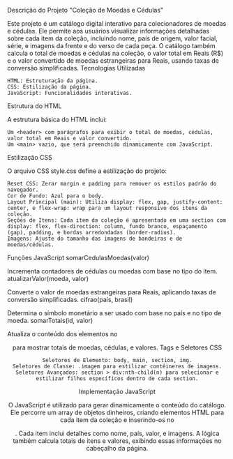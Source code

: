 Descrição do Projeto "Coleção de Moedas e Cédulas"

Este projeto é um catálogo digital interativo para colecionadores de moedas e cédulas. Ele permite aos usuários visualizar informações detalhadas sobre cada item da coleção, incluindo nome, país de origem, valor facial, série, e imagens da frente e do verso de cada peça. O catálogo também calcula o total de moedas e cédulas na coleção, o valor total em Reais (R$) e o valor convertido de moedas estrangeiras para Reais, usando taxas de conversão simplificadas.
Tecnologias Utilizadas

    HTML: Estruturação da página.
    CSS: Estilização da página.
    JavaScript: Funcionalidades interativas.

Estrutura do HTML

A estrutura básica do HTML inclui:

    Um <header> com parágrafos para exibir o total de moedas, cédulas, valor total em Reais e valor convertido.
    Um <main> vazio, que será preenchido dinamicamente com JavaScript.

Estilização CSS

O arquivo CSS style.css define a estilização do projeto:

    Reset CSS: Zerar margin e padding para remover os estilos padrão do navegador.
    Cor de Fundo: Azul para o body.
    Layout Principal (main): Utiliza display: flex, gap, justify-content: center, e flex-wrap: wrap para um layout responsivo dos itens da coleção.
    Seções de Itens: Cada item da coleção é apresentado em uma section com display: flex, flex-direction: column, fundo branco, espaçamento (gap), padding, e bordas arredondadas (border-radius).
    Imagens: Ajuste do tamanho das imagens de bandeiras e de moedas/cédulas.

Funções JavaScript
somarCedulasMoedas(valor)

Incrementa contadores de cédulas ou moedas com base no tipo do item.
atualizarValor(moeda, valor)

Converte o valor de moedas estrangeiras para Reais, aplicando taxas de conversão simplificadas.
cifrao(pais, brasil)

Determina o símbolo monetário a ser usado com base no país e no tipo de moeda.
somarTotais(id, valor)

Atualiza o conteúdo dos elementos no <header> para mostrar totais de moedas, cédulas, e valores.
Tags e Seletores CSS

    Seletores de Elemento: body, main, section, img.
    Seletores de Classe: .imagem para estilizar contêineres de imagens.
    Seletores Avançados: section > div:nth-child(n) para selecionar e estilizar filhos específicos dentro de cada section.

Implementação JavaScript

O JavaScript é utilizado para gerar dinamicamente o conteúdo do catálogo. Ele percorre um array de objetos dinheiros, criando elementos HTML para cada item da coleção e inserindo-os no <main>. Cada item inclui detalhes como nome, país, valor, e imagens. A lógica também calcula totais de itens e valores, exibindo essas informações no cabeçalho da página.